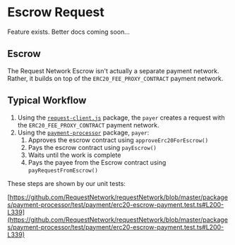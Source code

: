 # Escrow Request

Feature exists. Better docs coming soon...

## Escrow

The Request Network Escrow isn't actually a separate payment network. Rather, it builds on top of the `ERC20_FEE_PROXY_CONTRACT` payment network.

## Typical Workflow

1. Using the [`request-client.js`](../sdk-api-reference/request-client.js/) package, the `payer` creates a request with the `ERC20_FEE_PROXY_CONTRACT` payment network.
2. Using the [`payment-processor`](../sdk-api-reference/payment-processor/) package, `payer`:
   1. Approves the escrow contract using `approveErc20ForEscrow()`
   2. Pays the escrow contract using `payEscrow()`
   3. Waits until the work is complete
   4. Pays the payee from the Escrow contract using `payRequestFromEscrow()`

These steps are shown by our unit tests:

[https://github.com/RequestNetwork/requestNetwork/blob/master/packages/payment-processor/test/payment/erc20-escrow-payment.test.ts#L200-L339](https://github.com/RequestNetwork/requestNetwork/blob/master/packages/payment-processor/test/payment/erc20-escrow-payment.test.ts#L200-L339)
